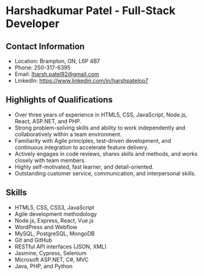 # Harshadkumar Patel - Full-Stack Developer
## Contact Information
- Location: Brampton, ON, L6P 4B7
- Phone: 250-317-6395
- Email: Iharsh.patel92@gmail.com
- LinkedIn: https://www.linkedin.com/in/harshpateloo7
## Highlights of Qualifications
- Over three years of experience in HTML5, CSS, JavaScript, Node.js, React, ASP.NET, and PHP.
- Strong problem-solving skills and ability to work independently and collaboratively within a team environment.
- Familiarity with Agile principles, test-driven development, and continuous integration to accelerate feature delivery.
- Actively engages in code reviews, shares skills and methods, and works closely with team members.
- Highly self-motivated, fast learner, and detail-oriented.
- Outstanding customer service, communication, and interpersonal skills.
## Skills
- HTML5, CSS, CSS3, JavaScript
- Agile development methodology
- Node.js, Express, React, Vue.js
- WordPress and Webflow
- MySQL, PostgreSQL, MongoDB
- Git and GitHub
- RESTful API interfaces (JSON, XML)
- Jasmine, Cypress, Selenium
- Microsoft ASP.NET, C#, MVC
- Java, PHP, and Python
